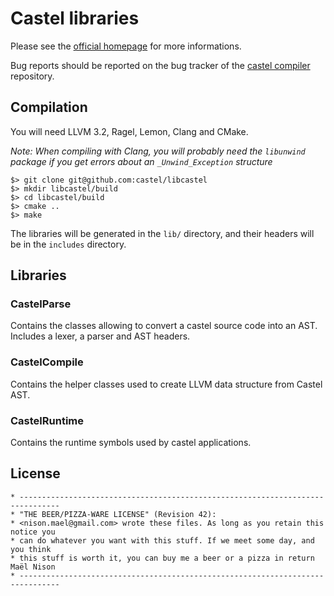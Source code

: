 # Castel libraries

Please see the [official homepage](http://castel.github.com) for more informations.

Bug reports should be reported on the bug tracker of the [castel compiler](https://github.com/castel/castel) repository.

## Compilation

You will need LLVM 3.2, Ragel, Lemon, Clang and CMake.

*Note: When compiling with Clang, you will probably need the `libunwind` package if you get errors about an `_Unwind_Exception` structure*

    $> git clone git@github.com:castel/libcastel
    $> mkdir libcastel/build
    $> cd libcastel/build
    $> cmake ..
    $> make

The libraries will be generated in the `lib/` directory, and their headers will be in the `includes` directory.

## Libraries

### CastelParse

Contains the classes allowing to convert a castel source code into an AST. Includes a lexer, a parser and AST headers.

### CastelCompile

Contains the helper classes used to create LLVM data structure from Castel AST.

### CastelRuntime

Contains the runtime symbols used by castel applications.

## License

```
* -------------------------------------------------------------------------------
* "THE BEER/PIZZA-WARE LICENSE" (Revision 42):
* <nison.mael@gmail.com> wrote these files. As long as you retain this notice you
* can do whatever you want with this stuff. If we meet some day, and you think
* this stuff is worth it, you can buy me a beer or a pizza in return Maël Nison
* -------------------------------------------------------------------------------
```
